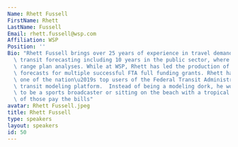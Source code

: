 ```yaml
---
Name: Rhett Fussell
FirstName: Rhett
LastName: Fussell
Email: rhett.fussell@wsp.com
Affiliation: WSP
Position: ''
Bio: "Rhett Fussell brings over 25 years of experience in travel demand modeling and\
  \ transit forecasting including 10 years in the public sector, where he led long\
  \ range plan analyses. While at WSP, Rhett has led the production of transit travel\
  \ forecasts for multiple successful FTA full funding grants. Rhett has also become\
  \ one of the nation\u2019s top users of the Federal Transit Administrations STOPS\
  \ transit modeling platform.  Instead of being a modeling dork, he would prefer\
  \ to be a sports broadcaster or sitting on the beach with a tropical drink but neither\
  \ of those pay the bills"
avatar: Rhett Fussell.jpeg
title: Rhett Fussell
type: speakers
layout: speakers
id: 50
---
```


